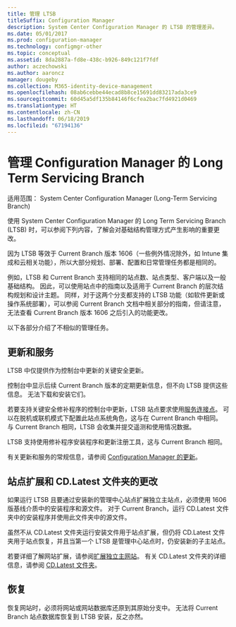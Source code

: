 ```yaml
---
title: 管理 LTSB
titleSuffix: Configuration Manager
description: System Center Configuration Manager 的 LTSB 的管理差异。
ms.date: 05/01/2017
ms.prod: configuration-manager
ms.technology: configmgr-other
ms.topic: conceptual
ms.assetid: 8da2887a-fd8e-438c-b926-849c121f7fdf
author: aczechowski
ms.author: aaroncz
manager: dougeby
ms.collection: M365-identity-device-management
ms.openlocfilehash: 08ab6cebbe44ecad8b8ce15691dd83217ada3ce9
ms.sourcegitcommit: 60d45a5df135b84146f6cfea2bac7fd4921d0469
ms.translationtype: HT
ms.contentlocale: zh-CN
ms.lasthandoff: 06/18/2019
ms.locfileid: "67194136"
---
```

# <a name="manage-the-long-term-servicing-branch-of-configuration-manager"></a>管理 Configuration Manager 的 Long Term Servicing Branch

适用范围：  System Center Configuration Manager (Long-Term Servicing Branch)

使用 System Center Configuration Manager 的 Long Term Servicing Branch (LTSB) 时，可以参阅下列内容，了解会对基础结构管理方式产生影响的重要更改。

因为 LTSB 等效于 Current Branch 版本 1606（一些例外情况除外，如 Intune 集成和云相关功能），所以大部分规划、部署、配置和日常管理任务都是相同的。

例如，LTSB 和 Current Branch 支持相同的站点数、站点类型、客户端以及一般基础结构。 因此，可以使用站点中的指南以及适用于 Current Branch 的层次结构规划和设计主题。 同样，对于这两个分支都支持的 LTSB 功能（如软件更新或操作系统部署），可以参阅 Current Branch 文档中相关部分的指南，但请注意，无法查看 Current Branch 版本 1606 之后引入的功能更改。

以下各部分介绍了不相似的管理任务。

## <a name="updates-and-servicing"></a>更新和服务
LTSB 中仅提供作为控制台中更新的关键安全更新。  

控制台中显示后续 Current Branch 版本的定期更新信息，但不向 LTSB 提供这些信息。 无法下载和安装它们。

若要支持关键安全修补程序的控制台中更新，LTSB 站点要求使用[服务连接点](/sccm/core/servers/deploy/configure/about-the-service-connection-point)。 可以在脱机或联机模式下配置此站点系统角色，这与在 Current Branch 中相同。 与 Current Branch 相同，LTSB 会收集并提交遥测和使用情况数据。

LTSB 支持使用修补程序安装程序和更新注册工具，这与 Current Branch 相同。

有关更新和服务的常规信息，请参阅 [Configuration Manager 的更新](/sccm/core/servers/manage/updates)。


## <a name="changes-for-site-expansion-and-the-cdlatest-folder"></a>站点扩展和 CD.Latest 文件夹的更改
如果运行 LTSB 且要通过安装新的管理中心站点扩展独立主站点，必须使用 1606 版基线介质中的安装程序和源文件。 对于 Current Branch，运行 CD.Latest 文件夹中的安装程序并使用此文件夹中的源文件。

虽然不从 CD.Latest 文件夹运行安装文件用于站点扩展，但仍将 CD.Latest 文件夹用于站点恢复，并且当第一个 LTSB 是管理中心站点时，仍安装新的子主站点。

若要详细了解网站扩展，请参阅[扩展独立主网站](/sccm/core/servers/deploy/install/use-the-setup-wizard-to-install-sites#bkmk_expand)。 有关 CD.Latest 文件夹的详细信息，请参阅 [CD.Latest 文件夹](/sccm/core/servers/manage/the-cd.latest-folder)。


## <a name="recovery"></a>恢复
恢复网站时，必须将网站或网站数据库还原到其原始分支中。 无法将 Current Branch 站点数据库恢复到 LTSB 安装，反之亦然。

